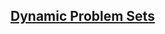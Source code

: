 ## [Dynamic Problem Sets](https://leetcode.com/discuss/study-guide/1000929/solved-all-dynamic-programming-dp-problems-in-7-months)